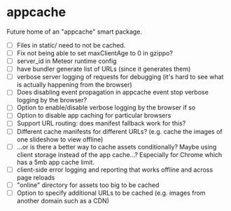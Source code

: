 appcache
========

Future home of an "appcache" smart package.

- [ ] Files in static/ need to not be cached.
- [ ] Fix not being able to set maxClientAge to 0 in gzippo?
- [ ] server_id in Meteor runtime config
- [ ] have bundler generate list of URLs (since it generates them)
- [ ] verbose server logging of requests for debugging (it's hard to see what is actually happening from the browser)
- [ ] Does disabling event propagation in appcache event stop verbose logging by the browser?
- [ ] Option to enable/disable verbose logging by the browser if so
- [ ] Option to disable app caching for particular browsers
- [ ] Support URL routing: does manifest fallback work for this?
- [ ] Different cache manifests for different URLs? (e.g. cache the images of one slideshow to view offline)
- [ ] ...or is there a better way to cache assets conditionally?  Maybe using client storage instead of the app cache...? Especially for Chrome which has a 5mb app cache limit.
- [ ] client-side error logging and reporting that works offline and across page reloads
- [ ] "online" directory for assets too big to be cached
- [ ] Option to specify additional URLs to be cached (e.g. images from another domain such as a CDN)
